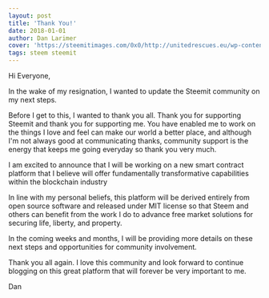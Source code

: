 ```yaml
---
layout: post
title: 'Thank You!'
date: 2018-01-01
author: Dan Larimer
cover: 'https://steemitimages.com/0x0/http://unitedrescues.eu/wp-content/uploads/2016/07/thank-you-1400x800-c-default.gif'
tags: steem steemit
---
```

Hi Everyone,

In the wake of my resignation, I wanted to update the Steemit community on my next steps.

Before I get to this, I wanted to thank you all. Thank you for supporting Steemit and thank you for supporting me. You have enabled me to work on the things I love and feel can make our world a better place, and although I'm not always good at communicating thanks, community support is the energy that keeps me going everyday so thank you very much.

I am excited to announce that I will be working on a new smart contract platform that I believe will offer fundamentally transformative capabilities within the blockchain industry

In line with my personal beliefs, this platform will be derived entirely from open source software and released under MIT license so that Steem and others can benefit from the work I do to advance free market solutions for securing life, liberty, and property.

In the coming weeks and months, I will be providing more details on these next steps and opportunities for community involvement.

Thank you all again. I love this community and look forward to continue blogging on this great platform that will forever be very important to me.

Dan
